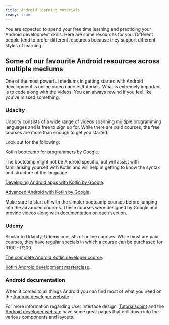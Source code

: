 ```yaml
---
title: Android learning materials
ready: true
---
```


You are expected to spend your free time learning and practicing your Android development skills. Here are some resources for you. Different people tend to prefer different resources because they support different styles of learning.

## Some of our favourite Android resources across multiple mediums

One of the most powerful mediums in getting started with Android development is online video courses/tutorials.
What is extremely important is to code along with the videos. You can always rewind if you feel like you've missed something.

### Udacity

Udacity consists of a wide range of videos spanning multiple programming languages and is free to sign up for. While there are paid courses, the free courses are more than enough to get you started.

Look out for the following:

[Kotlin bootcamp for programmers by Google](https://www.udacity.com/course/kotlin-bootcamp-for-programmers--ud9011).

The bootcamp might not be Android specific, but will assist with familiarising yourself with Kotlin and will help in getting to know the syntax and structure of the language.

[Developing Android apps with Kotlin by Google](https://www.udacity.com/course/developing-android-apps-with-kotlin--ud9012).

[Advanced Android with Kotlin by Google](https://www.udacity.com/course/advanced-android-with-kotlin--ud940).

Make sure to start off with the simpler bootcamp courses before jumping into the advanced courses. These courses were designed by Google and provide videos along with documentation on each section.

### Udemy

Similar to Udacity, Udemy consists of online courses. While most are paid courses, they have regular specials in which a course can be purchased for R100 - R200.

[The complete Android Kotlin developer course](https://www.udemy.com/course/the-complete-kotlin-developer-course/).

[Kotlin Android development masterclass](https://www.udemy.com/course/kotlin-android-developer-masterclass/).

### Android documentation

When it comes to all things Android you can find most of what you need on the [Android developer website](https://developer.android.com/kotlin).

For more information regarding User Interface design, [Tutorialspoint](https://www.tutorialspoint.com/android/android_ui_design.htm) and the
[Android developer website](https://developer.android.com/guide/topics/ui) have some great pages that drill down into the various components and layouts.
